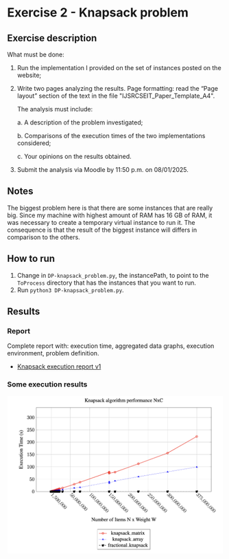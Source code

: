 # Exercise 2 - Knapsack problem

## Exercise description

What must be done:

1. Run the implementation I provided on the set of instances posted on the website;

2. Write two pages analyzing the results.
   Page formatting: read the “Page layout” section of the text in the file
   "IJSRCSEIT\_Paper\_Template\_A4".

   The analysis must include:

   a. A description of the problem investigated;

   b. Comparisons of the execution times of the two implementations considered;

   c. Your opinions on the results obtained.

3. Submit the analysis via Moodle by 11:50 p.m. on 08/01/2025.


## Notes

The biggest problem here is that there are some instances that are really big. 
Since my machine with highest amount of RAM has 16 GB of RAM, it was necessary 
to create a temporary virtual instance to run it. 
The consequence is that the result of the biggest instance will differs 
in comparison to the others.

## How to run

1. Change in `DP-knapsack_problem.py`, the instancePath, to point to 
the `ToProcess` directory that has the instances that you want to run.
2. Run `python3 DP-knapsack_problem.py`.


## Results

### Report

Complete report with: execution time, aggregated data graphs, 
execution environment, problem definition.

- [Knapsack execution report v1](./report/TC2025_Knapsack_Problem.pdf)

### Some execution results

![NxC Result](./results/algorithm_performance_NxC.png)
